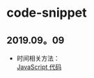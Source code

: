 # code-snippet
2019.09。09
---
* 时间相关方法：<br>
[JavaScript 代码](https://mathilda-chen.github.io/calculator/timeUtil.js)
